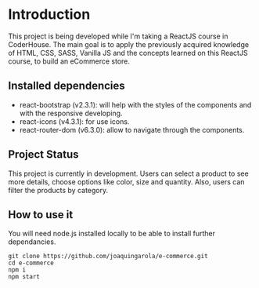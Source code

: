 # Introduction

This project is being developed while I'm taking a ReactJS course in CoderHouse. The main goal is to apply the previously acquired knowledge of HTML, CSS, SASS, Vanilla JS and the concepts learned on this ReactJS course, to build an eCommerce store.

## Installed dependencies

- react-bootstrap (v2.3.1): will help with the styles of the components and with the responsive developing.
- react-icons (v4.3.1): for use icons.
- react-router-dom (v6.3.0): allow to navigate through the components.

## Project Status

This project is currently in development. Users can select a product to see more details, choose options like color, size and quantity. Also, users can filter the products by category.

## How to use it

You will need node.js installed locally to be able to install further dependancies.

```
git clone https://github.com/joaquingarola/e-commerce.git
cd e-commerce
npm i
npm start
```
